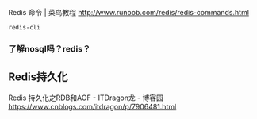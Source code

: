 

Redis 命令 | 菜鸟教程
http://www.runoob.com/redis/redis-commands.html

```
redis-cli
```

### 了解nosql吗？redis？ 





## Redis持久化

Redis 持久化之RDB和AOF - ITDragon龙 - 博客园
https://www.cnblogs.com/itdragon/p/7906481.html